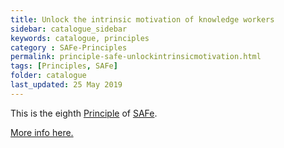 ```yaml
---
title: Unlock the intrinsic motivation of knowledge workers
sidebar: catalogue_sidebar
keywords: catalogue, principles
category : SAFe-Principles
permalink: principle-safe-unlockintrinsicmotivation.html
tags: [Principles, SAFe]
folder: catalogue
last_updated: 25 May 2019
---
```


This is the eighth [Principle](principles) of [SAFe](/archetype/SAFe).

[More info here.](http://scaledagileframework.com/unlock-the-intrinsic-motivation-of-knowledge-workers/)